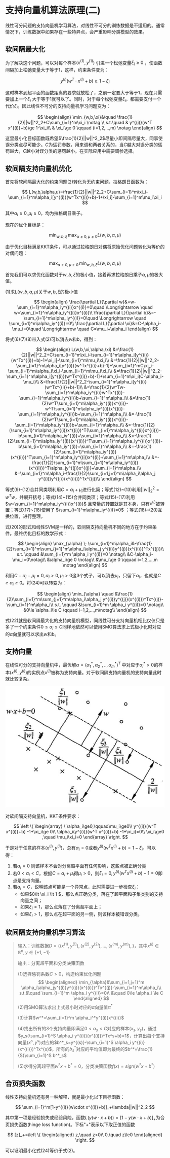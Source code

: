 # 支持向量机算法原理(二)

线性可分问题的支持向量机学习算法，对线性不可分的训练数据是不适用的。通常情况下，训练数据中如果存在一些特异点，会严重影响分类模型的效果。

## 软间隔最大化

为了解决这个问题，可以对每个样本$(x^{(1)},y^{(1)})$ 引进一个松弛变量$\xi_i\ge 0$ ，使函数间隔加上松弛变量大于等于1，这样，约束条件变为：

$$
y^{(i)}(w^T \cdot x^{(i)}+b)\ge 1-\xi_i
$$

这时样本到超平面的函数距离的要求就放松了，之前一定要大于等于1，现在只需要加上一个$\xi_i$ 大于等于1就可以了。同时，对于每个松弛变量$\xi_i$，都需要支付一个代价$\xi_i$。因此线性不可分的支持向量机学习问题变为：

$$
\begin{align}
\min_{w,b,\xi}&\quad \frac{1}{2}||w||^2_2+C\sum_{i=1}^m\xi_i \notag \\
s.t.\quad &  y^{(i)}(w^T x^{(i)}+b)\ge 1-\xi_i\\
& \xi_i\ge 0 \qquad (i=1,2,...,m) \notag
\end{align}
$$

这里最小化目标函数既希望$\frac{1}{2}||w||^2_2$尽量小即间隔尽量大，同事使误分类点尽可能少。$C$为惩罚参数，用来调和两者关系的，当$C$越大对误分类的惩罚越大，$C$越小对误分类的惩罚越小。在实际应用中需要调参选择。



## 软间隔支持向量机优化

首先将软间隔最大化的约束问题(2)转化为无约束问题，拉格朗日函数为：

$$
L(w,b,\alpha,u)=\frac{1}{2}||w||^2_2+C\sum_{i=1}^m\xi_i-\sum_{i=1}^m\alpha_i[y^{(i)}(w^Tx^{(i)}+b)-1+\xi_i]-\sum_{i=1}^m\mu_i\xi_i
$$

其中$\alpha_i\ge0,\mu_i\ge0$，均为拉格朗日乘子。

现在的优化目标是：

$$
\min_{w,b,\xi}\,\max_{\alpha\ge0,\mu\ge0}L(w,b,\alpha,\mu)
$$

由于优化目标满足KKT条件，可以通过拉格朗日对偶将原始优化问题转化为等价的对偶问题：

$$
\max_{\alpha\ge0,\mu\ge0}\,\min_{w,b,\xi}L(w,b,\alpha,\mu)
$$

首先我们可以求优化函数对于$w,b,\xi$的极小值，接着再求拉格朗日乘子$\alpha,\mu$的极大值。

(1)求$L(w,b,\alpha,\mu)$关于$w,b,\xi$的极小值

$$
\begin{align}
\frac{\partial L}{\partial w}&=w-\sum_{i=1}^m\alpha_iy^{(i)}x^{(i)}=0\quad \Longrightarrow \quad  w=\sum_{i=1}^m\alpha_iy^{(i)}x^{(i)}\\
\frac{\partial L}{\partial b}&=-\sum_{i=1}^m\alpha_iy^{(i)}=0\quad \Longrightarrow \quad  \sum_{i=1}^m\alpha_iy^{(i)}=0\\
\frac{\partial L}{\partial \xi}&=C-\alpha_i-\mu_i=0\quad \Longrightarrow \quad  C=\mu_i+\alpha_i
\end{align}
$$

将式(6)(7)(8)带入式(2)可以消去$w$和$b$，得到：

$$
\begin{align}
L(w,b,\xi,\alpha,\xi)
&=\frac{1}{2}||w||^2_2+C\sum_{i=1}^m\xi_i-\sum_{i=1}^m\alpha_i[y^{(i)}(w^Tx^{(i)}+b)-1+\xi_i]-\sum_{i=1}^m\mu_i\xi_i\\
&=\frac{1}{2}||w||^2_2-\sum_{i=1}^m\alpha_i[y^{(i)}(w^Tx^{(i)}+b)-1]+\sum_{i=1}^mC\xi_i-\sum_{i=1}^m\alpha_i\xi_i-\sum_{i=1}^m\mu_i\xi_i\\
&=\frac{1}{2}||w||^2_2-\sum_{i=1}^m\alpha_i[y^{(i)}(w^Tx^{(i)}+b)-1]+\sum_{i=1}^m\xi_i(C-\alpha_i-\mu_i)\\
&=\frac{1}{2}||w||^2_2-\sum_{i=1}^m\alpha_i[y^{(i)}(w^Tx^{(i)}+b)-1]\\
&=\frac{1}{2}w^Tw-\sum_{i=1}^m\alpha_iy^{(i)}w^Tx^{(i)}-\sum_{i=1}^m\alpha_iy^{(i)}b+\sum_{i=1}^m\alpha_i\\
&=\frac{1}{2}w^T\sum_{i=1}^m\alpha_iy^{(i)}x^{(i)}-w^T\sum_{i=1}^m\alpha_iy^{(i)}x^{(i)}-\sum_{i=1}^m\alpha_iy^{(i)}b+\sum_{i=1}^m\alpha_i\\
&=-\frac{1}{2}w^T\sum_{i=1}^m\alpha_iy^{(i)}x^{(i)}-\sum_{i=1}^m\alpha_iy^{(i)}b+\sum_{i=1}^m\alpha_i\\
&=-\frac{1}{2}(\sum_{i=1}^m\alpha_iy^{(i)}x^{(i)})^T(\sum_{i=1}^m\alpha_iy^{(i)}x^{(i)})-b\sum_{i=1}^m\alpha_iy^{(i)}+\sum_{i=1}^m\alpha_i\\
&=-\frac{1}{2}\sum_{i=1}^m\alpha_iy^{(i)}(x^{(i)})^T\sum_{i=1}^m\alpha_iy^{(i)}x^{(i)}-b\sum_{i=1}^m\alpha_iy^{(i)}+\sum_{i=1}^m\alpha_i\\
&=-\frac{1}{2}\sum_{i=1}^m\alpha_iy^{(i)}(x^{(i)})^T\sum_{i=1}^m\alpha_iy^{(i)}x^{(i)}+\sum_{i=1}^m\alpha_i\\
&=-\frac{1}{2}\sum_{i=1}^m\sum_{j=1}^m\alpha_iy^{(i)}(x^{(i)})^T\alpha_jy^{(j)}x^{(j)}+\sum_{i=1}^m\alpha_i\\
&=\sum_{i=1}^m\alpha_i-\frac{1}{2}\sum_{i=1,j=1}^m\alpha_i\alpha_j y^{(i)}y^{(j)}(x^{(i)})^Tx^{(j)}\\
\end{align}
$$

等式(9)-(12)合并同类项利用$C=\alpha_i+\mu_i$进行化简；等式(12)~(13)利用$||w||^2_2=w^T w$，并展开括号；等式(14)~(15)合并同类项；等式(15)-(17)利用$w=\sum_{i=1}^m\alpha_iy^{(i)}x^{(i)}$ 且常量的转置就是其本身，只有$x^{(i)}$被转置；等式(17)~(18)使用了 $\sum_{i=1}^m\alpha_iy^{(i)}=0$ ；等式(18)~(20)互换位置，进行整理。

式(20)的形式和线性SVM是一样的，软间隔支持向量机不同的地方在于约束条件。最终优化目标的数学形式：

$$
\begin{align}
\max_{\alpha} \; \sum_{i=1}^m\alpha_i&-\frac{1}{2}\sum_{i=1}^m\sum_{j=1}^m\alpha_i\alpha_j y^{(i)}y^{(j)}(x^{(i)})^Tx^{(j)}\\
s.t. \qquad &\sum_{i=1}^m \alpha_i y^{(i)}=0 \notag\\
&C-\alpha_i-\mu_i=0\notag\\
&\alpha_i\ge 0 \notag\\
&\mu_i\ge 0 \qquad i=1,2,...,m \notag
\end{align}
$$

利用$C-\alpha_i-\mu_i=0,\alpha_i\gt0,\mu_i\gt0$这3个式子，可以消去$\mu_i$，只留下$\alpha_i$，也就是$C\ge\alpha_i\ge0$。将(24)可以转变为：

$$
\begin{align}
\min_{\alpha} \quad &\frac{1}{2}\sum_{i=1}^m\sum_{j=1}^m\alpha_i\alpha_j y^{(i)}y^{(j)}(x^{(i)})^Tx^{(j)}- \sum_{i=1}^m\alpha_i\\
s.t. \qquad &\sum_{i=1}^m \alpha_i y^{(i)}=0 \notag\\
&0\le \alpha_i\le C \qquad i=1,2,...,m\notag\\
\end{align}
$$

式(22)就是软间隔最大化的支持向量机模型，同线性可分支持向量机相比仅仅只是多了一个约束条件$0\le\alpha_i\le C$同样地依然可以使用SMO算法求上式极小化时对应的$\alpha$向量就可以求出$w$和$b$。



## 支持向量

在线性可分的支持向量机中，最优解$\alpha=(\alpha_1^*,\alpha_2^*,..,\alpha_m^*)^T$ 中对应于$\alpha_i^*\gt0$的样本$(x^{(i)},y^{(i)})$的实例点$x^{(i)}$被称为支持向量。对于软间隔支持向量机的支持向量此时就比较复杂。

![svm2](assets/svm2.png)

对软间隔支持向量机，KKT条件要求：

$$
\left \{
\begin{array}
\ \alpha_i\ge0,\qquad\mu_i\ge0\\
y^{(i)}(w^T x^{(i)}+b) -1+\xi_i\ge 0\\
\alpha_i(y^{(i)}(w^T x^{(i)}+b) -1+\xi_i)=0\\
\xi_i\ge0 ,\quad \mu_i\xi_i=0
\end{array}
\right.
$$

于是对于任意的样本$(x^{(i)},y^{(i)})$，总有$\alpha_i=0$或者$y^{(i)}(w^Tx^{(i)}+b)=1-\xi_i$。可以得：

1. 若$\alpha_i=0$ 则该样本不会对分离超平面有任何影响，这些点被正确分类
2. 若$0\lt \alpha_i\lt C$，根据$C=\alpha_i+\mu_i$得$\mu_i>0$，则$\xi_i=0,y^{(i)}(w^T x^{(i)}+b) -1=0$即点是支持向量。
3. 若$\alpha_i=C$，说明该点可能是一个异常点，此时需要进一步检查$\xi_i$：
   + 如果$0\lt \xi_i \lt  1 $，那么点正确分类，落在了超平面和子集类别的支持向量之间；
   + 如果$\xi_i=1$，那么点落在了分离超平面上；
   + 如果$\xi_i>1$，那么点在超平面的另一侧，则该样本被错误分类。



## 软间隔支持向量机学习算法

> 输入：训练数据$D=\{(x^{(1)},y^{(1)}),(x^{(2)},y^{(2)}),...,(x^{(m)},y^{(m)}),\}$，其中$x^{(i)}\in\mathbb{R}^n,y\in\{+1,-1\}$
>
> 输出：分离超平面和分类决策函数
>
> (1)选择惩罚系数$C>0$，构造约束优化问题
> $$
> \begin{aligned}
> \min_{\alpha}&\sum_{i=1,j=1}^m \alpha_i\alpha_jy^{(i)}y^{(j)}(x^{(i)})^Tx^{(j)}-\sum_{i=1}^m\alpha_i\\
> s.t.&\quad \sum_{i=1}^m \alpha_i y^{(i)}=0\\
> &\quad 0\le \alpha_i \le C
> \end{aligned}
> $$
> (2)用SMO算法求出上式最小时对应的$\alpha$向量值$\alpha^*$
>
> (3)计算$w^*=\sum_{i=1}^m \alpha_i^*y^{(i)}x^{(i)}$
>
> (4)找出所有的$S$个支持向量即满足$0\lt \alpha_s\lt C$对应的样本$(x_s,y_s)$，通过$y_s(\sum_{i=1}^S \alpha_i y^{(i)}(x^{(i)})^Tx^s+b)=1$，计算出每个支持向量$(x^{s},y^{s})$对应的$b^*_s=y^{(s)}-\sum_{i=1}^S \alpha_i y^{(i)}(x^{(i)})^Tx^{s}$，所有的$b_s^*$对应的平均值即为最终的$b^*=\frac{1}{S}\sum_{i=1}^S b^*_s$
>
> (5)求得分离超平面$w^*x+b^*=0$，分类决策函数$f(x)=sign(w^*x+b^*)$ 



## 合页损失函数

线性支持向量机还有另一种解释，就是最小化以下目标函数：

$$
\sum_{i=1}^m[1-y^{(i)}(w\cdot x^{(i)}+b)]_+\lambda||w||^2_2
$$

其中第一项是经验损失或经验风险，函数$L(y(w\cdot x+b))=[1-y(w\cdot x+b)]_+$为合页损失函数(hinge loss function)。下标"+"表示以下取正值的函数

$$
[z]_+=\left \{
\begin{aligned}
z,\quad z>0\\
0,\quad z\le0
\end{aligned}
\right.
$$

可以证明最小化式(24)等价于式(2)。

